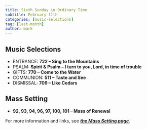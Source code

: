 ```yaml
---
title: Sixth Sunday in Ordinary Time
subtitle: February 11th 
categories: [music-selections]
tag: [last-month]
author: mark
---
```


## Music Selections

- ENTRANCE: **722 – Sing to the Mountains**
- PSALM: **Spirit & Psalm – I turn to you, Lord, in time of trouble**
- GIFTS: **770 – Come to the Water**
- COMMUNION: **511 – Taste and See**
- DISMISSAL: **709 – Like Cedars**

## Mass Setting

- **92, 93, 94, 96, 97, 100, 101 – Mass of Renewal**

For more information and links, see _**[the Mass Setting page](/mass-setting/)**_.
